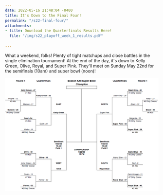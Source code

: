 ```yaml
---
date: 2022-05-16 21:48:04 -0400
title: It's Down to the Final Four!
permalink: "/s22-final-four/"
attachments:
- title: Download the Quarterfinals Results Here!
  file: "/img/s22_playoff_week_1_results.pdf"

---
```

What a weekend, folks!  Plenty of tight matchups and close battles in the single elimination tournament!  At the end of the day, it's down to Kelly Green, Olive, Royal, and Super Pink.  They'll meet on Sunday May 22nd for the semifinals (10am) and super bowl (noon)!

![](/img/s22_semifinals_results.PNG)